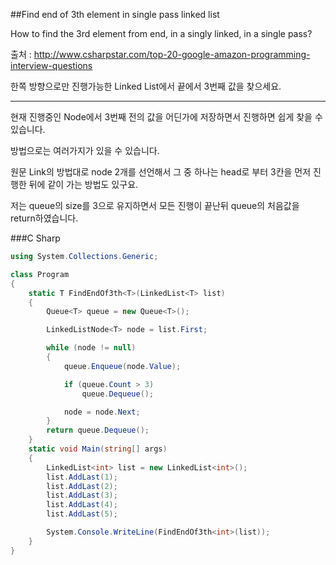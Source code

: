 ##Find end of 3th element in single pass linked list

How to find the 3rd element from end, in a singly linked, in a single pass?

출처 : <http://www.csharpstar.com/top-20-google-amazon-programming-interview-questions>

한쪽 방향으로만 진행가능한 Linked List에서 끝에서 3번째 값을 찾으세요.

---

현재 진행중인 Node에서 3번째 전의 값을 어딘가에 저장하면서 진행하면 쉽게 찾을 수 있습니다.

방법으로는 여러가지가 있을 수 있습니다.

원문 Link의 방법대로 node 2개를 선언해서 그 중 하나는 head로 부터 3칸을 먼저 진행한 뒤에 같이 가는 방법도 있구요.  

저는 queue의 size를 3으로 유지하면서 모든 진행이 끝난뒤 queue의 처음값을 return하였습니다.

###C Sharp

```C#
using System.Collections.Generic;

class Program
{
    static T FindEndOf3th<T>(LinkedList<T> list)
    {
        Queue<T> queue = new Queue<T>();

        LinkedListNode<T> node = list.First;

        while (node != null)
        {
            queue.Enqueue(node.Value);

            if (queue.Count > 3)
                queue.Dequeue();

            node = node.Next;
        }
        return queue.Dequeue();
    }
    static void Main(string[] args)
    {
        LinkedList<int> list = new LinkedList<int>();
        list.AddLast(1);
        list.AddLast(2);
        list.AddLast(3);
        list.AddLast(4);
        list.AddLast(5);

        System.Console.WriteLine(FindEndOf3th<int>(list));
    }
}
```
